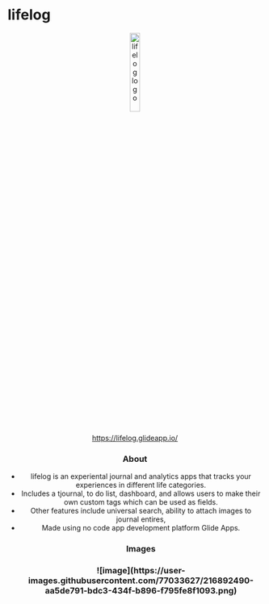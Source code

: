 # lifelog
<header> 
<a href="https://lifelog.glideapp.io/" target="_blank">
  <img width="20%" height="20%" border="0" align="center"
       src="https://user-images.githubusercontent.com/77033627/216893852-9e2aa665-f08a-495d-99b6-8e74c9e717f3.png" alt="lifelog logo"> </a>


https://lifelog.glideapp.io/

<h3>About</h3>
<ul>
<li>lifelog is an experiental journal and analytics apps that tracks your experiences in different life categories.</li>
<li>Includes a tjournal, to do list, dashboard, and allows users to make their own custom tags which can be used as fields.</li>
<li> Other features include universal search, ability to attach images to journal entires, 
<li> Made using no code app development platform Glide Apps.

<h3>Images<h3>
![image](https://user-images.githubusercontent.com/77033627/216892490-aa5de791-bdc3-434f-b896-f795fe8f1093.png)
